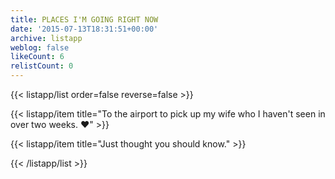 ```yaml
---
title: PLACES I'M GOING RIGHT NOW
date: '2015-07-13T18:31:51+00:00'
archive: listapp
weblog: false
likeCount: 6
relistCount: 0
---
```



{{< listapp/list order=false reverse=false >}}

   {{< listapp/item title="To the airport to pick up my wife who I haven't seen in over two weeks. ❤️" >}}

   {{< listapp/item title="Just thought you should know." >}}

{{< /listapp/list >}}
